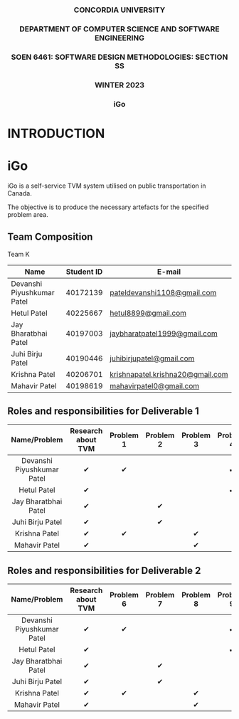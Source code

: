 ### <p style="text-align: center;">CONCORDIA UNIVERSITY</p>
### <p style="text-align: center;">DEPARTMENT OF COMPUTER SCIENCE AND SOFTWARE ENGINEERING</p>
### <p style="text-align: center;">SOEN 6461: SOFTWARE DESIGN METHODOLOGIES: SECTION SS</p>
### <p style="text-align: center;">WINTER 2023 </p>
### <p style="text-align: center;">iGo</p>

# INTRODUCTION

# iGo

iGo is a self-service TVM system utilised on public transportation in Canada.

The objective is to produce the necessary artefacts for the specified problem area.

## Team Composition

Team K

| Name  | Student ID | E-mail |
|-------|------------|--------|
|Devanshi Piyushkumar Patel | 40172139 | pateldevanshi1108@gmail.com |
|Hetul Patel | 40225667 | hetul8899@gmail.com |
|Jay Bharatbhai Patel | 40197003 | jaybharatpatel1999@gmail.com |
|Juhi Birju Patel | 40190446 | juhibirjupatel@gmail.com |
|Krishna Patel | 40206701 | krishnapatel.krishna20@gmail.com |
|Mahavir Patel | 40198619 | mahavirpatel0@gmail.com |



## Roles and responsibilities for Deliverable 1

|Name/Problem                        |Research about TVM|Problem 1|Problem 2|Problem 3|Problem 4|Problem 5|Documentation|
|:----------------------------------:|:----------------:|:-------:|:-------:|:-------:|:-------:|:-------:|:-----------:|
|Devanshi Piyushkumar Patel          |✔                 |✔       |        |         |✔        |        |✔             |
|Hetul Patel                         |✔                 |         |        |         |✔        |        |✔             |
|Jay Bharatbhai Patel                |✔                 |         |✔        |         |        |✔        |✔             |
|Juhi Birju Patel                    |✔                 |         |✔        |         |        |✔        |✔             |
|Krishna Patel                       |✔                 |✔         |        |✔         |        |        |✔             |
|Mahavir Patel                       |✔                 |         |        |✔         |        |✔        |✔             |

## Roles and responsibilities for Deliverable 2

|Name/Problem                        |Research about TVM|Problem 6|Problem 7|Problem 8|Problem 9|Documentation|
|:----------------------------------:|:----------------:|:-------:|:-------:|:-------:|:-------:|:-----------:|
|Devanshi Piyushkumar Patel          |✔                 |✔       |        |         |✔        |✔             |
|Hetul Patel                         |✔                 |         |        |         |✔        |✔             |
|Jay Bharatbhai Patel                |✔                 |         |✔        |         |        |✔             |
|Juhi Birju Patel                    |✔                 |         |✔        |         |        |✔             |
|Krishna Patel                       |✔                 |✔         |        |✔         |        |✔             |
|Mahavir Patel                       |✔                 |         |        |✔         |        |✔             |
